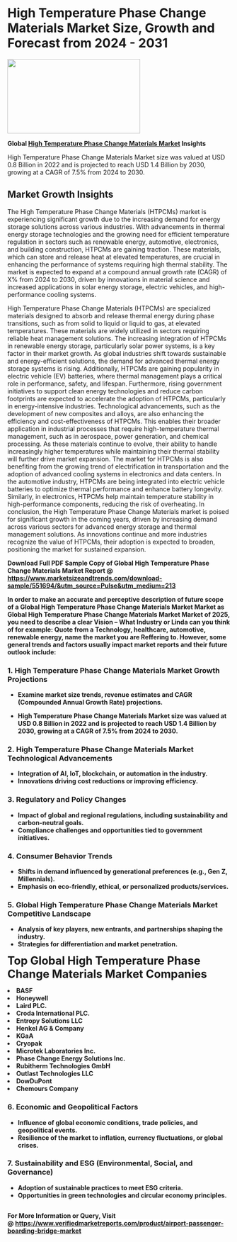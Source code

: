 <H1>High Temperature Phase Change Materials Market Size, Growth and Forecast from 2024 - 2031</H1><img class="aligncenter size-medium wp-image-584254" src="https://thirdeyenews.in/wp-content/uploads/2024/09/Global-Market-Research-300x168.jpeg" alt="" width="300" height="168" /><p><strong>Global&nbsp;<a href="https://www.marketsizeandtrends.com/download-sample/551694/&amp;utm_source=Pulse&amp;utm_medium=213">High Temperature Phase Change Materials Market</a> Insights</strong></p><p>High Temperature Phase Change Materials Market size was valued at USD 0.8 Billion in 2022 and is projected to reach USD 1.4 Billion by 2030, growing at a CAGR of 7.5% from 2024 to 2030.</p><p><h2>Market Growth Insights</h2> <p>The High Temperature Phase Change Materials (HTPCMs) market is experiencing significant growth due to the increasing demand for energy storage solutions across various industries. With advancements in thermal energy storage technologies and the growing need for efficient temperature regulation in sectors such as renewable energy, automotive, electronics, and building construction, HTPCMs are gaining traction. These materials, which can store and release heat at elevated temperatures, are crucial in enhancing the performance of systems requiring high thermal stability. The market is expected to expand at a compound annual growth rate (CAGR) of X% from 2024 to 2030, driven by innovations in material science and increased applications in solar energy storage, electric vehicles, and high-performance cooling systems.</p> <p><strong></strong></p> <p>High Temperature Phase Change Materials (HTPCMs) are specialized materials designed to absorb and release thermal energy during phase transitions, such as from solid to liquid or liquid to gas, at elevated temperatures. These materials are widely utilized in sectors requiring reliable heat management solutions. The increasing integration of HTPCMs in renewable energy storage, particularly solar power systems, is a key factor in their market growth. As global industries shift towards sustainable and energy-efficient solutions, the demand for advanced thermal energy storage systems is rising. Additionally, HTPCMs are gaining popularity in electric vehicle (EV) batteries, where thermal management plays a critical role in performance, safety, and lifespan. Furthermore, rising government initiatives to support clean energy technologies and reduce carbon footprints are expected to accelerate the adoption of HTPCMs, particularly in energy-intensive industries. Technological advancements, such as the development of new composites and alloys, are also enhancing the efficiency and cost-effectiveness of HTPCMs. This enables their broader application in industrial processes that require high-temperature thermal management, such as in aerospace, power generation, and chemical processing. As these materials continue to evolve, their ability to handle increasingly higher temperatures while maintaining their thermal stability will further drive market expansion. The market for HTPCMs is also benefiting from the growing trend of electrification in transportation and the adoption of advanced cooling systems in electronics and data centers. In the automotive industry, HTPCMs are being integrated into electric vehicle batteries to optimize thermal performance and enhance battery longevity. Similarly, in electronics, HTPCMs help maintain temperature stability in high-performance components, reducing the risk of overheating. In conclusion, the High Temperature Phase Change Materials market is poised for significant growth in the coming years, driven by increasing demand across various sectors for advanced energy storage and thermal management solutions. As innovations continue and more industries recognize the value of HTPCMs, their adoption is expected to broaden, positioning the market for sustained expansion. <p><strong></p><p><span class=""><strong>Download Full PDF Sample Copy of Global High Temperature Phase Change Materials Market Report</strong> @ <a href="https://www.marketsizeandtrends.com/download-sample/551694/&amp;utm_source=Pulse&amp;utm_medium=213" target="_blank">https://www.marketsizeandtrends.com/download-sample/551694/&amp;utm_source=Pulse&amp;utm_medium=213</a></span></p><p>In order to make an accurate and perceptive description of future scope of a Global&nbsp;High Temperature Phase Change Materials Market Market as Global&nbsp;High Temperature Phase Change Materials Market Market of 2025, you need to describe a clear Vision &ndash; What Industry or Linda can you think of for example: Quote from a Technology, healthcare, automotive, renewable energy, name the market you are Reffering to. However, some general trends and factors usually impact market reports and their future outlook include:</p><h3>1.&nbsp;<strong>High Temperature Phase Change Materials Market Growth Projections</strong></h3><ul><li>Examine market size trends, revenue estimates and CAGR (Compounded Annual Growth Rate) projections.</li><li><p>High Temperature Phase Change Materials Market size was valued at USD 0.8 Billion in 2022 and is projected to reach USD 1.4 Billion by 2030, growing at a CAGR of 7.5% from 2024 to 2030.</p></li></ul><h3>2.&nbsp;<strong>High Temperature Phase Change Materials Market Technological Advancements</strong></h3><ul><li>Integration of AI, IoT, blockchain, or automation in the industry.</li><li>Innovations driving cost reductions or improving efficiency.</li></ul><h3>3.&nbsp;<strong>Regulatory and Policy Changes</strong></h3><ul><li>Impact of global and regional regulations, including sustainability and carbon-neutral goals.</li><li>Compliance challenges and opportunities tied to government initiatives.</li></ul><h3>4.&nbsp;<strong>Consumer Behavior Trends</strong></h3><ul><li>Shifts in demand influenced by generational preferences (e.g., Gen Z, Millennials).</li><li>Emphasis on eco-friendly, ethical, or personalized products/services.</li></ul><h3>5.&nbsp;<strong>Global High Temperature Phase Change Materials Market Competitive Landscape</strong></h3><ul><li>Analysis of key players, new entrants, and partnerships shaping the industry.</li><li>Strategies for differentiation and market penetration.</li></ul><p data-pm-slice="1 1 []"><span style="color: inherit; font-family: inherit; font-size: 25px;">Top Global High Temperature Phase Change Materials Market Companies</span></p><div class="" data-test-id=""><p><li>BASF</li><li> Honeywell</li><li> Laird PLC.</li><li> Croda International PLC.</li><li> Entropy Solutions LLC</li><li> Henkel AG & Company</li><li> KGaA</li><li> Cryopak</li><li> Microtek Laboratories Inc.</li><li> Phase Change Energy Solutions Inc.</li><li> Rubitherm Technologies GmbH</li><li> Outlast Technologies LLC</li><li> DowDuPont</li><li> Chemours Company</li></p></div><h3>6.&nbsp;<strong>Economic and Geopolitical Factors</strong></h3><ul><li>Influence of global economic conditions, trade policies, and geopolitical events.</li><li>Resilience of the market to inflation, currency fluctuations, or global crises.</li></ul><h3>7.&nbsp;<strong>Sustainability and ESG (Environmental, Social, and Governance)</strong></h3><ul><li>Adoption of sustainable practices to meet ESG criteria.</li><li>Opportunities in green technologies and circular economy principles.</li></ul><h2><strong style="font-size: 14px;">For More Information or Query, Visit @&nbsp;</strong><a style="background-color: #ffffff; font-size: 14px;" href="https://www.marketsizeandtrends.com/report/high-temperature-phase-change-materials-market/" target="_blank">https://www.verifiedmarketreports.com/product/airport-passenger-boarding-bridge-market</a></h2>
